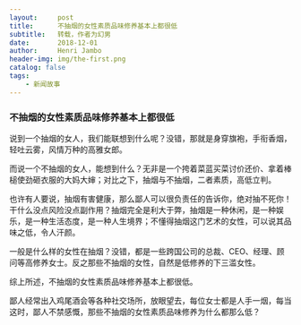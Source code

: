 ```yaml
---
layout:     post
title:      不抽烟的女性素质品味修养基本上都很低
subtitle:   转载，作者为幻男
date:       2018-12-01
author:     Henri Jambo
header-img: img/the-first.png
catalog: false
tags:
    - 新闻故事
---
```




### 不抽烟的女性素质品味修养基本上都很低

说到一个抽烟的女人，我们能联想到什么呢？没错，那就是身穿旗袍，手衔香烟，轻吐云雾，风情万种的高雅女郎。

而说一个不抽烟的女人，能想到什么？无非是一个挎着菜蓝买菜讨价还价、拿着棒槌使劲砸衣服的大妈大婶；对比之下，抽烟与不抽烟，二者素质，高低立判。

也许有人要说，抽烟有害健康，那么鄙人可以很负责任的告诉你，绝对抽不死你！干什么没点风险没点副作用？抽烟完全是利大于弊，抽烟是一种休闲，是一种娱乐，是一种生活态度，是一种人生境界；不懂得抽烟这门艺术的女性，可以说其品味之低，令人汗颜。

一般是什么样的女性在抽烟？没错，都是一些跨国公司的总裁、CEO、经理、顾问等高修养女士。反之那些不抽烟的女性，自然是低修养的下三滥女性。

综上所述，不抽烟的女性素质品味修养基本上都很低。

鄙人经常出入鸡尾酒会等各种社交场所，放眼望去，每位女士都是人手一烟，每当这时，鄙人不禁感慨，那些不抽烟的女性素质品味修养为什么都那么低？
